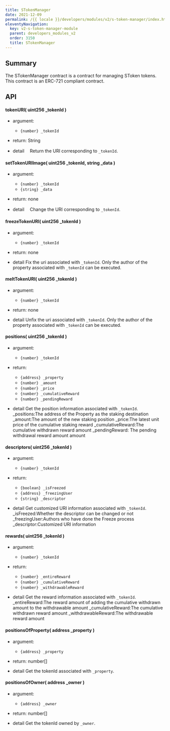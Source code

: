 ```yaml
---
title: STokenManager
date: 2021-12-09
permalink: /{{ locale }}/developers/modules/v2/s-token-manager/index.html
eleventyNavigation:
  key: v2-s-token-manager-module
  parent: developers_modules_v2
  order: 3150
  title: STokenManager
---
```


## Summary

The STokenManager contract is a contract for managing SToken tokens.
This contract is an ERC-721 compliant contract.

## API

#### tokenURI( uint256 \_tokenId )

- argument:

  - `{number} _tokenId`

- return: String

- detail
  　Return the URI corresponding to `_tokenId`.

#### setTokenURIImage( uint256 \_tokenId, string \_data )

- argument:

  - `{number} _tokenId`
  - `{string} _data`

- return: none

- detail
  　Change the URI corresponding to `_tokenId`.


#### freezeTokenURI( uint256 \_tokenId )

- argument:

  - `{number} _tokenId`

- return: none

- detail
  Fix the uri associated with `_tokenId`. Only the author of the property associated with `_tokenId` can be executed.

#### meltTokenURI( uint256 \_tokenId )

- argument:

  - `{number} _tokenId`

- return: none

- detail
  Unfix the uri associated with `_tokenId`. Only the author of the property associated with `_tokenId` can be executed.

#### positions( uint256 \_tokenId )

- argument:

  - `{number} _tokenId`

- return: 
  - `{address} _property`
  - `{number} _amount`
  - `{number} _price`
  - `{number} _cumulativeReward`
  - `{number} _pendingReward`

- detail
  Get the position information associated with `_tokenId`.
  _positions:The address of the Property as the staking destination
  _amount:The amount of the new staking position
  _price:The latest unit price of the cumulative staking reward
  _cumulativeReward:The cumulative withdrawn reward amount
  _pendingReward: The pending withdrawal reward amount amount

#### descriptors( uint256 \_tokenId )

- argument:

  - `{number} _tokenId`

- return: 
  - `{boolean} _isFreezed`
  - `{address} _freezingUser`
  - `{string} _descriptor`

- detail
  Get customized URI information associated with `_tokenId`.
  _isFreezed:Whether the descriptor can be changed or not
  _freezingUser:Authors who have done the Freeze process
  _descriptor:Customized URI information


#### rewards( uint256 \_tokenId )

- argument:

  - `{number} _tokenId`

- return: 
  - `{number} _entireReward`
  - `{number} _cumulativeReward`
  - `{number} _withdrawableReward`

- detail
  Get the reward information associated with `_tokenId`.
  _entireReward:The reward amount of adding the cumulative withdrawn amount
	 to the withdrawable amount
  _cumulativeReward:The cumulative withdrawn reward amount
  _withdrawableReward:The withdrawable reward amount

#### positionsOfProperty( address \_property )

- argument:

  - `{address} _property`

- return: number[]

- detail
  Get the tokenId associated with `_property`.

#### positionsOfOwner( address \_owner )

- argument:

  - `{address} _owner`

- return: number[]

- detail
  Get the tokenId owned by `_owner`.
